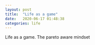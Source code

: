 ```yaml
---
layout: post
title:  "Life as a game"
date:   2020-06-17 01:48:38
categories: life
---
```


Life as a game. The pareto aware mindset
